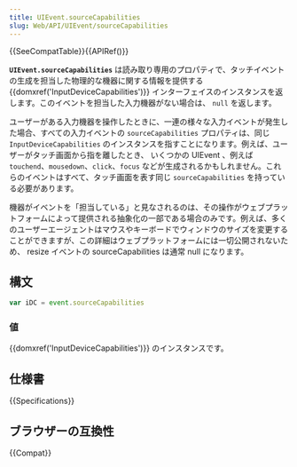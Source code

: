 ```yaml
---
title: UIEvent.sourceCapabilities
slug: Web/API/UIEvent/sourceCapabilities
---
```

{{SeeCompatTable}}{{APIRef()}}

**`UIEvent.sourceCapabilities`** は読み取り専用のプロパティで、タッチイベントの生成を担当した物理的な機器に関する情報を提供する {{domxref('InputDeviceCapabilities')}} インターフェイスのインスタンスを返します。このイベントを担当した入力機器がない場合は、 `null` を返します。

ユーザーがある入力機器を操作したときに、一連の様々な入力イベントが発生した場合、すべての入力イベントの `sourceCapabilities` プロパティは、同じ `InputDeviceCapabilities` のインスタンスを指すことになります。例えば、ユーザーがタッチ画面から指を離したとき、 いくつかの UIEvent 、例えば `touchend`、`mousedown`、`click`、`focus` などが生成されるかもしれません。これらのイベントはすべて、タッチ画面を表す同じ `sourceCapabilities` を持っている必要があります。

機器がイベントを「担当している」と見なされるのは、その操作がウェブプラットフォームによって提供される抽象化の一部である場合のみです。例えば、多くのユーザーエージェントはマウスやキーボードでウィンドウのサイズを変更することができますが、この詳細はウェブプラットフォームには一切公開されないため、 resize イベントの sourceCapabilities は通常 null になります。

## 構文

```js
var iDC = event.sourceCapabilities
```

### 値

{{domxref('InputDeviceCapabilities')}} のインスタンスです。

## 仕様書

{{Specifications}}

## ブラウザーの互換性

{{Compat}}
